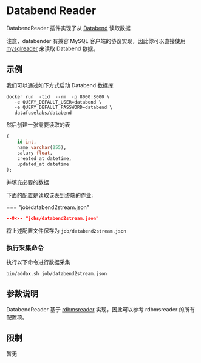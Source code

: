 # Databend Reader

DatabendReader 插件实现了从 [Databend](https://databend.rs) 读取数据

注意，databender 有兼容 MySQL 客户端的协议实现，因此你可以直接使用 [mysqlreader](../mysqlreader) 来读取 Databend 数据。

## 示例

我们可以通过如下方式启动 Databend 数据库

```shell
docker run  -tid  --rm  -p 8000:8000 \
   -e QUERY_DEFAULT_USER=databend \
   -e QUERY_DEFAULT_PASSWORD=databend \
   datafuselabs/databend
```

然后创建一张需要读取的表

```sql
(
	id int,
	name varchar(255),
	salary float,
	created_at datetime,
	updated_at datetime
);
```

并填充必要的数据


下面的配置是读取该表到终端的作业:

=== "job/databend2stream.json"

  ```json
  --8<-- "jobs/databend2stream.json"
  ```

将上述配置文件保存为   `job/databend2stream.json`

### 执行采集命令

执行以下命令进行数据采集

```shell
bin/addax.sh job/databend2stream.json
```

## 参数说明

DatabendReader 基于 [rdbmsreader](../rdbmsreader) 实现，因此可以参考 rdbmsreader 的所有配置项。

## 限制

暂无